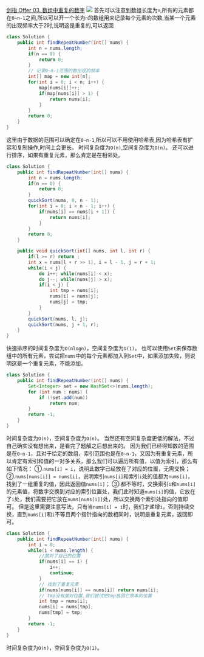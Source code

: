 [剑指 Offer 03. 数组中重复的数字](https://leetcode-cn.com/problems/shu-zu-zhong-zhong-fu-de-shu-zi-lcof/ "剑指 Offer 03. 数组中重复的数字")
![](https://img2022.cnblogs.com/blog/2272548/202202/2272548-20220216144236488-112841986.png)
首先可以注意到数组长度为`n`,所有的元素都在`0~n-1`之间,所以可以开一个长为`n`的数组用来记录每个元素的次数,当某一个元素的出现频率大于2时,说明这是重复的,可以返回
```java
class Solution {
    public int findRepeatNumber(int[] nums) {
        int n = nums.length;
        if(n == 0) {
            return 0;
        }
        // 记录0~n-1范围的数出现的频率
        int[] map = new int[n];
        for(int i = 0; i < n; i++) {
            map[nums[i]]++;
            if(map[nums[i]] > 1) {
                return nums[i];
            }
        }
        return 0;
    }
}
```
这里由于数据的范围可以确定在`0~n-1`,所以可以不用使用哈希表,因为哈希表有扩容和复制操作,时间上会更长。
时间复杂度为`O(n)`,空间复杂度为`O(n)`。
还可以进行排序，如果有重复元素，那么肯定是在相邻处。
```java
class Solution {
    public int findRepeatNumber(int[] nums) {
        int n = nums.length;
        if(n == 0) {
            return 0;
        }
        quickSort(nums, 0, n - 1);
        for(int i = 0; i < n - 1; i++) {
            if(nums[i] == nums[i + 1]) {
                return nums[i];
            }
        }
        return 0;
    }

    public void quickSort(int[] nums, int l, int r) {
        if(l >= r) return ;
        int x = nums[l + r >> 1], i = l - 1, j = r + 1;
        while(i < j) {
            do i++; while(nums[i] < x);
            do j--; while(nums[j] > x);
            if(i < j) {
                int tmp = nums[i];
                nums[i] = nums[j];
                nums[j] = tmp;
            }
        } 
        quickSort(nums, l, j);
        quickSort(nums, j + 1, r);
    }
}
```
快速排序的时间复杂度为`O(nlogn)`，空间复杂度为`O(1)`。
也可以使用`Set`来保存数组中的所有元素，尝试把`nums`中的每个元素都加入到`Set`中，如果添加失败，则说明这是一个重复元素，不能添加。
```java
class Solution {
    public int findRepeatNumber(int[] nums) {
        Set<Integer> set = new HashSet<>(nums.length);
        for (int num : nums) {
            if (!set.add(num))
                return num;
        }
        return -1;
    }
}
```
时间复杂度为`O(n)`，空间复杂度为`O(n)`。
当然还有空间复杂度更低的解法，不过自己确实没有想出来，是看完了题解之后想出来的。
因为我们已经得知数的范围是在`0~n-1`，且对于给定的数组，索引范围也是在`0~n-1`，又因为有重复元素，所以肯定有索引和值的一对多关系，那么我们可以遍历所有值，以值为索引，那么有如下情况：
①.`nums[i] = i`，说明此数字已经放在了对应的位置，无需交换；
②.`nums[nums[i]] = nums[i]`，说明索引`nums[i]`和索引`i`处的值都为`nums[i]`，找到了一组重复的值，因此返回值`nums[i]`；
③.都不等时，交换索引`i`和`nums[i]`的元素值，将数字交换到对应的索引位置处，我们此时知道`nums[i]`的值，它放在了`i`处，我们需要把它放在`nums[nums[i]]`处，所以交换两个索引处指向的值即可。
但是这里需要注意写法，只有当`nums[i] = i`时，我们才递增`i`，否则持续交换，直到`nums[i]`和`i`不等且两个指针指向的数相同时，说明是重复元素，返回即可。
```java
class Solution {
    public int findRepeatNumber(int[] nums) {
        int i = 0;
        while(i < nums.length) {
            //放对了自己的位置
            if(nums[i] == i) {
                i++;
                continue;
            }
            // 找到了重复元素
            if(nums[nums[i]] == nums[i]) return nums[i];
            // tmp没有放对位置,我们尝试把tmp放回它原本的位置
            int tmp = nums[i];
            nums[i] = nums[tmp];
            nums[tmp] = tmp;
        }
        return -1;
    }
}
```
时间复杂度为`O(n)`，空间复杂度为`O(1)`。
